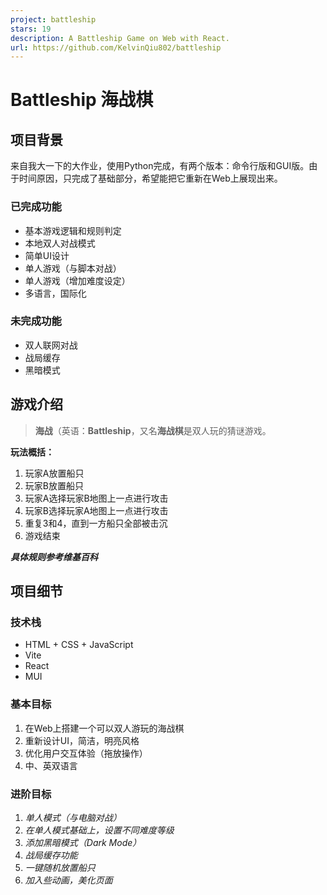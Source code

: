 ```yaml
---
project: battleship
stars: 19
description: A Battleship Game on Web with React.
url: https://github.com/KelvinQiu802/battleship
---
```


Battleship 海战棋
==============

项目背景
----

来自我大一下的大作业，使用Python完成，有两个版本：命令行版和GUI版。由于时间原因，只完成了基础部分，希望能把它重新在Web上展现出来。

### 已完成功能

-   基本游戏逻辑和规则判定
-   本地双人对战模式
-   简单UI设计
-   单人游戏（与脚本对战）
-   单人游戏（增加难度设定）
-   多语言，国际化

### 未完成功能

-   双人联网对战
-   战局缓存
-   黑暗模式

游戏介绍
----

> **海战**（英语：**Battleship**，又名**海战棋**是双人玩的猜谜游戏。

**玩法概括：**

1.  玩家A放置船只
2.  玩家B放置船只
3.  玩家A选择玩家B地图上一点进行攻击
4.  玩家B选择玩家A地图上一点进行攻击
5.  重复3和4，直到一方船只全部被击沉
6.  游戏结束

_**具体规则参考维基百科**_

项目细节
----

### 技术栈

-   HTML + CSS + JavaScript
-   Vite
-   React
-   MUI

### 基本目标

1.  在Web上搭建一个可以双人游玩的海战棋
2.  重新设计UI，简洁，明亮风格
3.  优化用户交互体验（拖放操作）
4.  中、英双语言

### 进阶目标

1.  _单人模式（与电脑对战）_
2.  _在单人模式基础上，设置不同难度等级_
3.  _添加黑暗模式（Dark Mode）_
4.  _战局缓存功能_
5.  _一键随机放置船只_
6.  _加入些动画，美化页面_
